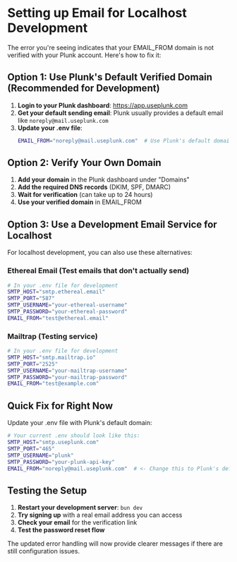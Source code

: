 # Setting up Email for Localhost Development

The error you're seeing indicates that your EMAIL_FROM domain is not verified with your Plunk account. Here's how to fix it:

## Option 1: Use Plunk's Default Verified Domain (Recommended for Development)

1. **Login to your Plunk dashboard**: https://app.useplunk.com
2. **Get your default sending email**: Plunk usually provides a default email like `noreply@mail.useplunk.com`
3. **Update your .env file**:
   ```bash
   EMAIL_FROM="noreply@mail.useplunk.com"  # Use Plunk's default domain
   ```

## Option 2: Verify Your Own Domain

1. **Add your domain** in the Plunk dashboard under "Domains"
2. **Add the required DNS records** (DKIM, SPF, DMARC)
3. **Wait for verification** (can take up to 24 hours)
4. **Use your verified domain** in EMAIL_FROM

## Option 3: Use a Development Email Service for Localhost

For localhost development, you can also use these alternatives:

### Ethereal Email (Test emails that don't actually send)
```bash
# In your .env file for development
SMTP_HOST="smtp.ethereal.email"
SMTP_PORT="587"
SMTP_USERNAME="your-ethereal-username"
SMTP_PASSWORD="your-ethereal-password"
EMAIL_FROM="test@ethereal.email"
```

### Mailtrap (Testing service)
```bash
# In your .env file for development
SMTP_HOST="smtp.mailtrap.io"
SMTP_PORT="2525"
SMTP_USERNAME="your-mailtrap-username"
SMTP_PASSWORD="your-mailtrap-password"
EMAIL_FROM="test@example.com"
```

## Quick Fix for Right Now

Update your .env file with Plunk's default domain:

```bash
# Your current .env should look like this:
SMTP_HOST="smtp.useplunk.com"
SMTP_PORT="465"
SMTP_USERNAME="plunk"
SMTP_PASSWORD="your-plunk-api-key"
EMAIL_FROM="noreply@mail.useplunk.com"  # <- Change this to Plunk's default
```

## Testing the Setup

1. **Restart your development server**: `bun dev`
2. **Try signing up** with a real email address you can access
3. **Check your email** for the verification link
4. **Test the password reset flow**

The updated error handling will now provide clearer messages if there are still configuration issues.
